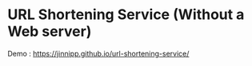 # URL Shortening Service (Without a Web server)


Demo : https://jinnipp.github.io/url-shortening-service/
